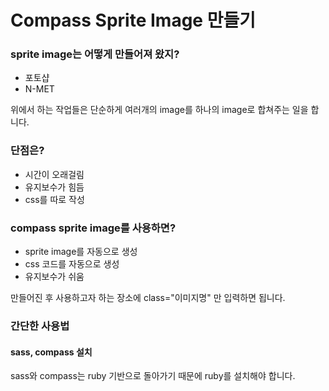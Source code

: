 # Compass Sprite Image 만들기

### sprite image는 어떻게 만들어져 왔지?  
- 포토샵  
- N-MET  

위에서 하는 작업들은 단순하게 여러개의 image를 하나의 image로 합쳐주는 일을 합니다.  

### 단점은?  
- 시간이 오래걸림
- 유지보수가 힘듬
- css를 따로 작성

### compass sprite image를 사용하면?  
- sprite image를 자동으로 생성
- css 코드를 자동으로 생성
- 유지보수가 쉬움

만들어진 후 사용하고자 하는 장소에 class="이미지명" 만 입력하면 됩니다.

### 간단한 사용법

#### sass, compass 설치
sass와 compass는 ruby 기반으로 돌아가기 때문에 ruby를 설치해야 합니다.  